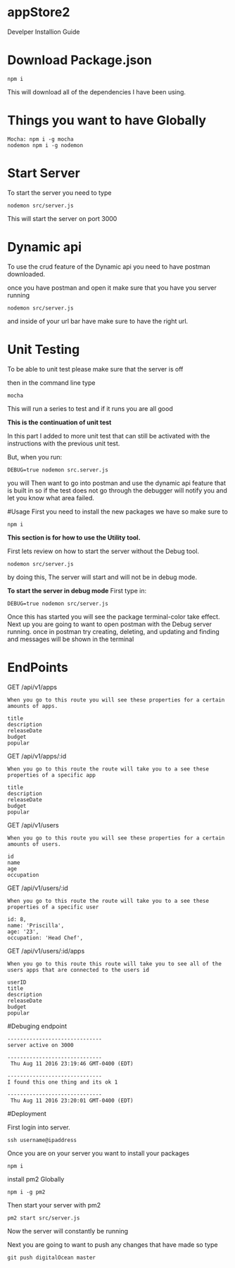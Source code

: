 # appStore2
Develper Installion Guide

# Download Package.json

```
npm i
```
This will download all of the dependencies I have been using.

# Things you want to have Globally

```
Mocha: npm i -g mocha
nodemon npm i -g nodemon
```

# Start Server


To start the server you need to type
```
nodemon src/server.js
```
This will start the server on port 3000


# Dynamic api  


To use the crud feature of the Dynamic api you need to have postman downloaded.

once you have postman and open it make sure that you have you server running
```
nodemon src/server.js
```
and inside of your url bar have make sure to have the right url.



# Unit Testing


To be able to unit test please make sure that the server is off

then in the command line type
```
mocha
```
This will run a series to test and if it runs you are all good

**This is the continuation of unit test**

In this part I added to more unit test that can still be activated with the instructions with the previous unit test.

But, when you run:

```
DEBUG=true nodemon src.server.js
```
 you will Then want to go into postman and use the dynamic api feature that is built in
 so if the test does not go through the debugger will notify you and let you know what area failed.


#Usage
First you need to install the new packages we have so make sure to
```
npm i
```

**This section is for how to use the Utility tool.**

First lets review on how to start the server without the Debug tool.

```
nodemon src/server.js
```

by doing this, The server will start and will not be in debug mode.

**To start the server in debug mode**
First type in:

```
DEBUG=true nodemon src/server.js
```


Once this has started you will see the package terminal-color take effect.
Next up you are going to want to open postman with the Debug server running.
once in postman try creating, deleting, and updating and finding and messages will be shown in the
terminal

# EndPoints
GET /api/v1/apps
```
When you go to this route you will see these properties for a certain
amounts of apps.

title
description
releaseDate
budget
popular
```


GET /api/v1/apps/:id
```
When you go to this route the route will take you to a see these properties of a specific app

title
description
releaseDate
budget
popular
```

GET /api/v1/users
```
When you go to this route you will see these properties for a certain
amounts of users.

id
name
age
occupation
```

GET /api/v1/users/:id
```
When you go to this route the route will take you to a see these properties of a specific user

id: 8,
name: 'Priscilla',
age: '23',
occupation: 'Head Chef',
```


GET /api/v1/users/:id/apps
```
When you go to this route this route will take you to see all of the users apps that are connected to the users id

userID
title
description
releaseDate
budget
popular
```

#Debuging endpoint
```
------------------------------
server active on 3000

------------------------------
 Thu Aug 11 2016 23:19:46 GMT-0400 (EDT)

------------------------------
I found this one thing and its ok 1

------------------------------
 Thu Aug 11 2016 23:20:01 GMT-0400 (EDT)
```

#Deployment

First login into server.

```
ssh username@ipaddress
```
Once you are on your server you want to install your packages
```
npm i
```
install pm2 Globally

```
npm i -g pm2
```
Then start your server with pm2

```
pm2 start src/server.js
```
Now the server will constantly be running

Next you are going to want to push any changes that have made so type
 ```
 git push digitalOcean master                               
 ```
